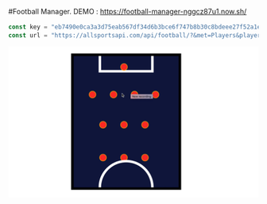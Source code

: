 #Football Manager. 
DEMO : https://football-manager-nggcz87u1.now.sh/

```javascript
const key = "eb7490e0ca3a3d75eab567df34d6b3bce6f747b8b30c8bdeee27f52a1ed3b150";
const url = "https://allsportsapi.com/api/football/?&met=Players&playerName=" + playerName + "&APIkey=" + key;
```


![alt text](./public/football-manager-preview.gif "Football manager preview")
